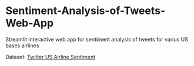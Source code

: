 # Sentiment-Analysis-of-Tweets-Web-App
Streamlit interactive web app for sentiment analysis of tweets for varius US bases airlines


Dataset: [Twitter US Airline Sentiment](https://www.kaggle.com/crowdflower/twitter-airline-sentiment)
